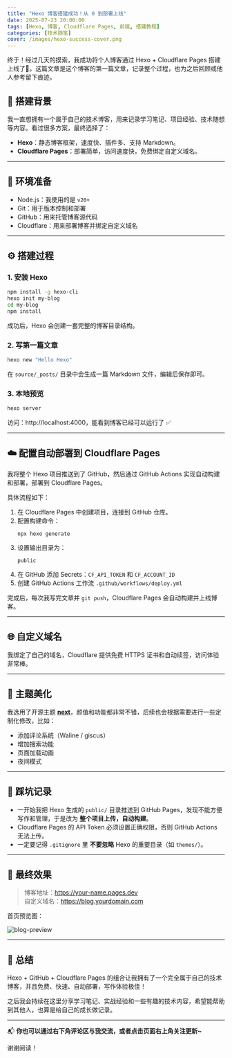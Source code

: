 ```yaml
---
title: "Hexo 博客搭建成功！从 0 到部署上线"
date: 2025-07-23 20:00:00
tags: [Hexo, 博客, Cloudflare Pages, 前端, 搭建教程]
categories: [技术随笔]
cover: /images/hexo-success-cover.png
---
```


终于！经过几天的摸索，我成功将个人博客通过 Hexo + Cloudflare Pages 搭建上线了🎉。这篇文章是这个博客的第一篇文章，记录整个过程，也为之后回顾或他人参考留下痕迹。

<!-- more -->

## 🚧 搭建背景

我一直想拥有一个属于自己的技术博客，用来记录学习笔记、项目经验、技术随想等内容。看过很多方案，最终选择了：

- **Hexo**：静态博客框架，速度快、插件多、支持 Markdown。
- **Cloudflare Pages**：部署简单，访问速度快，免费绑定自定义域名。

---

## 🧱 环境准备

- Node.js：我使用的是 `v20+`
- Git：用于版本控制和部署
- GitHub：用来托管博客源代码
- Cloudflare：用来部署博客并绑定自定义域名

---

## ⚙️ 搭建过程

### 1. 安装 Hexo

```bash
npm install -g hexo-cli
hexo init my-blog
cd my-blog
npm install
```

成功后，Hexo 会创建一套完整的博客目录结构。

### 2. 写第一篇文章

```bash
hexo new "Hello Hexo"
```

在 `source/_posts/` 目录中会生成一篇 Markdown 文件，编辑后保存即可。

### 3. 本地预览

```bash
hexo server
```

访问：http://localhost:4000，能看到博客已经可以运行了 ✅

---

## ☁️ 配置自动部署到 Cloudflare Pages

我将整个 Hexo 项目推送到了 GitHub，然后通过 GitHub Actions 实现自动构建和部署，部署到 Cloudflare Pages。

具体流程如下：

1. 在 Cloudflare Pages 中创建项目，连接到 GitHub 仓库。
2. 配置构建命令：
   ```
   npx hexo generate
   ```
3. 设置输出目录为：
   ```
   public
   ```
4. 在 GitHub 添加 Secrets：`CF_API_TOKEN` 和 `CF_ACCOUNT_ID`
5. 创建 GitHub Actions 工作流 `.github/workflows/deploy.yml`

完成后，每次我写完文章并 `git push`，Cloudflare Pages 会自动构建并上线博客。

---

## 🌐 自定义域名

我绑定了自己的域名，Cloudflare 提供免费 HTTPS 证书和自动续签，访问体验非常棒。

---

## 🎨 主题美化

我选用了开源主题 **[next](https://theme-next.js.org/)**，颜值和功能都非常不错，后续也会根据需要进行一些定制化修改，比如：

- 添加评论系统（Waline / giscus）
- 增加搜索功能
- 页面加载动画
- 夜间模式

---

## 🧠 踩坑记录

- 一开始我把 Hexo 生成的 `public/` 目录推送到 GitHub Pages，发现不能方便写作和管理，于是改为 **整个项目上传，自动构建**。
- Cloudflare Pages 的 API Token 必须设置正确权限，否则 GitHub Actions 无法上传。
- 一定要记得 `.gitignore` 里 **不要忽略** Hexo 的重要目录（如 `themes/`）。

---

## 📸 最终效果

> 博客地址：https://your-name.pages.dev  
> 自定义域名：https://blog.yourdomain.com

首页预览图：

![blog-preview](/images/hexo-home-preview.png)

---

## 📌 总结

Hexo + GitHub + Cloudflare Pages 的组合让我拥有了一个完全属于自己的技术博客，并且免费、快速、自动部署，写作体验极佳！

之后我会持续在这里分享学习笔记、实战经验和一些有趣的技术内容，希望能帮助到其他人，也算是给自己的成长做记录。

---

📬 **你也可以通过右下角评论区与我交流，或者点击页面右上角关注更新~**

谢谢阅读！
